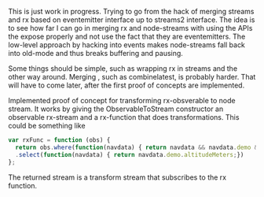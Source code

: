 This is just work in progress.
Trying to go from the hack of merging streams and rx based on eventemitter interface up to streams2 interface.
The idea is to see how far I can go in merging rx and node-streams with using the APIs the expose properly and not use the fact that they are eventemitters. The low-level approach by hacking into events makes node-streams fall back into old-mode and thus breaks buffering and pausing.

Some things should be simple, such as wrapping rx in streams and the other way around. Merging , such as combinelatest, is probably harder. That will have to come later, after the first proof of concepts are implemented.

Implemented proof of concept for transforming rx-obsverable to node stream.
It works by giving the ObservableToStream constructor an observable rx-stream and a rx-function that does transformations. This could be something like
```javascript
var rxFunc = function (obs) {
  return obs.where(function(navdata) { return navdata && navdata.demo && navdata.demo.altitudeMeters;})
  .select(function(navdata) { return navdata.demo.altitudeMeters;})
};
```
The returned stream is a transform stream that subscribes to the rx function.
